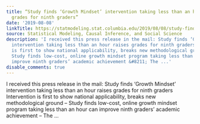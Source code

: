 ```yaml
---
title: “Study finds ‘Growth Mindset’ intervention taking less than an hour raises
  grades for ninth graders”
date: '2019-08-08'
linkTitle: https://statmodeling.stat.columbia.edu/2019/08/08/study-finds-growth-mindset-intervention-taking-less-than-an-hour-raises-grades-for-ninth-graders/
source: Statistical Modeling, Causal Inference, and Social Science
description: 'I received this press release in the mail: Study finds ‘Growth Mindset’
  intervention taking less than an hour raises grades for ninth graders Intervention
  is first to show national applicability, breaks new methodological ground &#8211;
  Study finds low-cost, online growth mindset program taking less than an hour can
  improve ninth graders’ academic achievement &#8211; The ...'
disable_comments: true
---
```

I received this press release in the mail: Study finds ‘Growth Mindset’ intervention taking less than an hour raises grades for ninth graders Intervention is first to show national applicability, breaks new methodological ground &#8211; Study finds low-cost, online growth mindset program taking less than an hour can improve ninth graders’ academic achievement &#8211; The ...